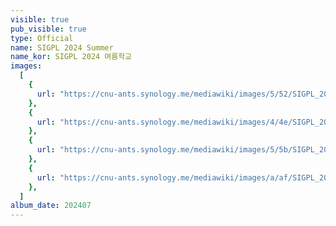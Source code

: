 ```yaml
---
visible: true
pub_visible: true
type: Official
name: SIGPL 2024 Summer
name_kor: SIGPL 2024 여름학교
images:
  [
    {
      url: "https://cnu-ants.synology.me/mediawiki/images/5/52/SIGPL_2024_SUMMER1.jpg" ,
    },
    {
      url: "https://cnu-ants.synology.me/mediawiki/images/4/4e/SIGPL_2024_SUMMER2.jpg" ,
    },
    {
      url: "https://cnu-ants.synology.me/mediawiki/images/5/5b/SIGPL_2024_SUMMER3.jpg" ,
    },
    {
      url: "https://cnu-ants.synology.me/mediawiki/images/a/af/SIGPL_2024_SUMMER4.jpg" ,
    },
  ]
album_date: 202407
---
```

